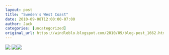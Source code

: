 ```yaml
---
layout: post
title: "Sweden's West Coast"
date: 2010-09-08T12:00:00-07:00
author: Jack
categories: [uncategorized]
original_url: https://windleblo.blogspot.com/2010/09/blog-post_1662.html
---
```


![](https://lh3.googleusercontent.com/blogger_img_proxy/AEn0k_uDjzJYcxJut3bkurTnczyP987PBPkpDZNMr8qDMbaKth_ne16iPM0H6UxbMQF5A5NOuDqq4L8UQQi7Eh63GYqC5Fkxo0JCwgcX_ln3NjeacUQGQsvQx6xc9cvMlMD7EwHUSs6AAfQyzNX3ZQ-QPwGkUe3fKoOkX4t4wY6jyqis8LIqB_ciNHtZItLJ25tLQSOzFwF5Vd2Ba2wPS5aVfPfa51WQufEPIKSu2av6GaP_MeVMfmoza9KDZu1M2REaaVQQIVkzBZ1tnsNuGJbEilSBC1U2KYExaBKkHKFSu024utaXtRXrsv4=s0-d) [![](https://lh3.googleusercontent.com/blogger_img_proxy/AEn0k_tWOE50OZ-acHejOE5G1lMdgzZ-El9fWkAevV2kkH16tgiOrFi5dCB7T_e-aMwvkzoYZiq6u7Txyh8sMsRuBKmlVnXvW2bzfUujX3ZG4ZFZ70BO_52vV-bd=s0-d)](http://photobucket.com/redirect/album?showShareLB=1)[![](https://lh3.googleusercontent.com/blogger_img_proxy/AEn0k_uFziVRXUxV6V07QjJY4S2PwGTeeQOFpzHNJQc4MbwwGppXGOJ_7E29xKof9I3tVbfSRFMV0CnWS5d0ifpyKF4yo6v2LOL8TIw-ePBf0N1dFYKDNDLxigFD=s0-d)](http://s373.photobucket.com/albums/oo174/windleblo/West%20Coast/)